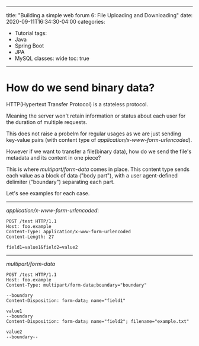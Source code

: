  ---
title: "Building a simple web forum 6: File Uploading and Downloading"
date: 2020-09-11T16:34:30-04:00
categories:
  - Tutorial
tags:
  - Java
  - Spring Boot
  - JPA
  - MySQL
classes: wide
toc: true
---

# How do we send binary data?

HTTP(Hypertext Transfer Protocol) is a stateless protocol. 

Meaning the server won't retain information or status about each user for the duration of multiple requests. 

This does not raise a probelm for regular usages as we are just sending key-value pairs (with content type of _application/x-www-form-urlencoded_).

However if we want to transfer a file(binary data), how do we send the file's metadata and its content in one piece? 

This is where _multipart/form-data_ comes in place. This content type sends each value as a block of data ("body part"), with a user agent-defined delimiter ("boundary") separating each part.

Let's see examples for each case. 

---
_application/x-www-form-urlencoded_:

```
POST /test HTTP/1.1
Host: foo.example
Content-Type: application/x-www-form-urlencoded
Content-Length: 27

field1=value1&field2=value2
```

---
_multipart/form-data_
```
POST /test HTTP/1.1 
Host: foo.example
Content-Type: multipart/form-data;boundary="boundary" 

--boundary 
Content-Disposition: form-data; name="field1" 

value1 
--boundary 
Content-Disposition: form-data; name="field2"; filename="example.txt" 

value2
--boundary--
```



